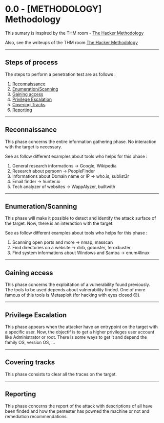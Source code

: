 # 0.0 - [METHODOLOGY] Methodology

This sumary is inspired by the THM room - [The Hacker Methodology](https://tryhackme.com/room/hackermethodology)

Also, see the writeups of the THM room [The Hacker Methodology](https://github.com/NG3IT/Challenge-Writeups/blob/main/%5BTHM%5D%20-%20The%20Hacker%20Methodology.md)

---

## Steps of process

The steps to perform a penetration test are as follows :

1. [Reconnaissance](https://github.com/NG3IT/Sec/blob/main/00%20-%20Methodology.md#reconnaissance)
2. [Enumeration/Scanning](https://github.com/NG3IT/Sec/blob/main/00%20-%20Methodology.md#enumerationscanning)
3. [Gaining access](https://github.com/NG3IT/Sec/blob/main/00%20-%20Methodology.md#gaining-access)
4. [Privilege Escalation](https://github.com/NG3IT/Sec/blob/main/00%20-%20Methodology.md#privilege-escalation)
5. [Covering Tracks](covering-tracks)
6. [Reporting](https://github.com/NG3IT/Sec/blob/main/00%20-%20Methodology.md#reporting)

---

## Reconnaissance

This phase concerns the entire information gathering phase. No interaction with the target is necessary.

See as follow different examples about tools who helps for this phase :

1. General research informations -> Google, Wikipedia
2. Research about personn -> PeopleFinder
3. Informations about Domain name or IP -> who.is, sublist3r
4. Email finder -> hunter.io
5. Tech analyzer of websites -> WappAlyzer, builtwith

---

## Enumeration/Scanning

This phase will make it possible to detect and identify the attack surface of the target. Now, there is an interaction with the target.

See as follow different examples about tools who helps for this phase :

1. Scanning open ports and more -> nmap, masscan
2. Find directories on a website -> dirb, gobuster, feroxbuster
3. Find system informations about Windows and Samba -> enum4linux

---

## Gaining access

This phase concerns the exploitation of a vulnerability found previously. The tools to be used depends about vulnerability finded. One of more famous of this tools is Metasploit (for hacking with eyes closed :expressionless:).

---

## Privilege Escalation

This phase appears when the attacker have an entrypoint on the target with a specific user. Now, the objectif is to get a higher privileges user account like Administrator or root. There is some ways to get it and depend the family OS, version OS, ...

---

## Covering tracks

This phase consists to clear all the traces on the target.

---

## Reporting

This phase concerns the report of the attack with descriptions of all have been finded and how the pentester has powned the machine or not and remediation recommendations.
